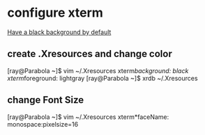 configure xterm
===============
[Have a black background by default](https://makandracards.com/makandra/8057-xterm-have-a-black-background-by-default)

create .Xresources and change color
-------------------

   [ray@Parabola ~]$ vim ~/.Xresources
   xterm*background: black
   xterm*foreground: lightgray
   [ray@Parabola ~]$ xrdb ~/.Xresources
   
change Font Size
-------------------

   [ray@Parabola ~]$ vim ~/.Xresources
   xterm*faceName: monospace:pixelsize=16
   
   
